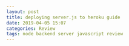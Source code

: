 ```yaml
---
layout: post
title: deploying server.js to heroku guide
date: 2019-04-05 15:07
categories: Review
tags: node backend server javascript review
---
```

